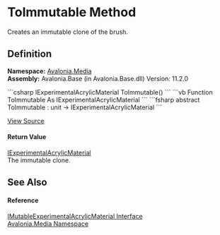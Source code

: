 # ToImmutable Method


Creates an immutable clone of the brush.



## Definition
**Namespace:** <a href="N_Avalonia_Media">Avalonia.Media</a>  
**Assembly:** Avalonia.Base (in Avalonia.Base.dll) Version: 11.2.0

<Tabs groupId="api-code-preview">
<TabItem value="csharp" label="C#">
```csharp
IExperimentalAcrylicMaterial ToImmutable()
```
</TabItem>
<TabItem value="vb" label="VB">
```vb
Function ToImmutable As IExperimentalAcrylicMaterial
```
</TabItem>
<TabItem value="fsharp" label="F#">
```fsharp
abstract ToImmutable : unit -> IExperimentalAcrylicMaterial 
```
</TabItem>
</Tabs>



<a href="https://github.com/AvaloniaUI/Avalonia/tree/master/src/Avalonia.Base/Media/IMutableExperimentalAcrylicMaterial.cs" title="View the source code">View Source</a>



#### Return Value
<a href="T_Avalonia_Media_IExperimentalAcrylicMaterial">IExperimentalAcrylicMaterial</a>  
The immutable clone.

## See Also


#### Reference
<a href="T_Avalonia_Media_IMutableExperimentalAcrylicMaterial">IMutableExperimentalAcrylicMaterial Interface</a>  
<a href="N_Avalonia_Media">Avalonia.Media Namespace</a>  
